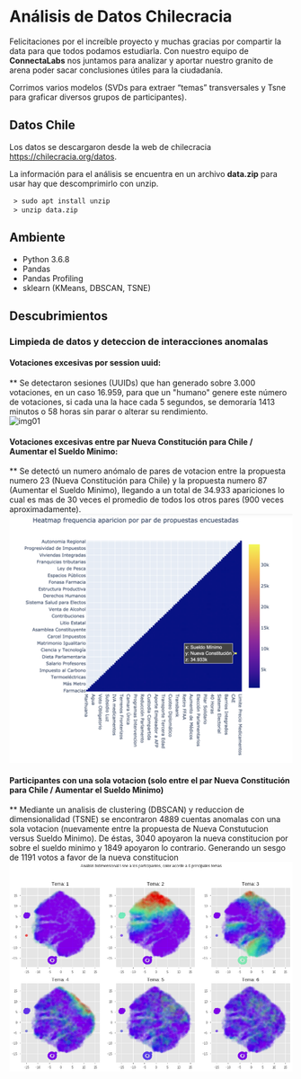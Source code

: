   
# Análisis de Datos Chilecracia

Felicitaciones por el increíble proyecto y muchas gracias por compartir la data para que todos podamos estudiarla. Con nuestro equipo de **ConnectaLabs** nos juntamos para analizar y aportar nuestro granito de arena poder sacar conclusiones útiles para la ciudadanía.    
    
Corrimos varios modelos (SVDs para extraer “temas” transversales y Tsne para graficar diversos grupos de participantes).    
      
## Datos Chile      
 Los datos se descargaron desde la web de chilecracia https://chilecracia.org/datos.      
      
La información para el análisis se encuentra en un archivo **data.zip** para      
usar hay que descomprimirlo con unzip.      
      
	 > sudo apt install unzip
	 > unzip data.zip

## Ambiente      
- Python 3.6.8      
- Pandas      
- Pandas Profiling      
- sklearn (KMeans, DBSCAN, TSNE)    

## Descubrimientos
 
### Limpieda de datos y deteccion de interacciones anomalas 
 
#### Votaciones excesivas por session uuid:

** Se detectaron sesiones (UUIDs) que han generado sobre 3.000 votaciones, en un caso 16.959, para que un "humano" genere este número de votaciones, si cada una la hace cada 5 segundos, se demoraría 1413 minutos o 58 horas sin parar o alterar su rendimiento.  
![img01](http://lab.connectalabs.ai/chilecracia_analisis/img/uuid_repeticion.png)  
  
  
#### Votaciones excesivas entre par Nueva Constitución para Chile / Aumentar el Sueldo Minimo:

** Se detectó un numero anómalo de pares de votacion entre la propuesta numero 23 (Nueva Constitución para Chile) y la propuesta numero 87 (Aumentar el Sueldo Minimo), llegando a un total de 34.933 apariciones lo cual es mas de 30 veces el promedio de todos los otros pares (900 veces aproximadamente).
![img01](https://github.com/connectalabs/chilecracia_analisis_datos/blob/master/img/heatmap_frequencia_pares.png)  

#### Participantes con una sola votacion (solo entre el par Nueva Constitución para Chile / Aumentar el Sueldo Minimo)

** Mediante un analisis de clustering (DBSCAN) y reduccion de dimensionalidad (TSNE) se encontraron 4889 cuentas anomalas con una sola votacion (nuevamente entre la propuesta de Nueva Constutucion versus Sueldo Minimo). De éstas, 3040 apoyaron la nueva constitucion por sobre el sueldo minimo y 1849 apoyaron lo contrario. Generando un sesgo de 1191 votos a favor de la nueva constitucion
![img01](https://github.com/connectalabs/chilecracia_analisis_datos/blob/master/img/cluster_tsne.png)  
